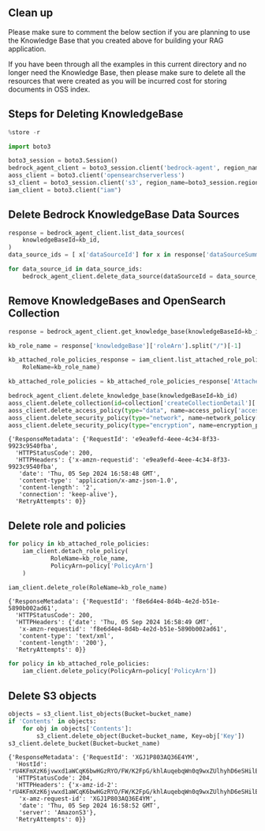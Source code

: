 <h2>Clean up</h2>

Please make sure to comment the below section if you are planning to use the Knowledge Base that you created above for building your RAG application.

If you have been through all the examples in this current directory and no longer need the Knowledge Base, then please make sure to delete all the resources that were created as you will be incurred cost for storing documents in OSS index.

<h2>Steps for Deleting KnowledgeBase</h2>



```python
%store -r
```


```python
import boto3
```


```python
boto3_session = boto3.Session()
bedrock_agent_client = boto3_session.client('bedrock-agent', region_name=boto3_session.region_name)
aoss_client = boto3.client('opensearchserverless')
s3_client = boto3_session.client('s3', region_name=boto3_session.region_name)
iam_client = boto3.client("iam")
```

<h2>Delete Bedrock KnowledgeBase Data Sources</h2>


```python
response = bedrock_agent_client.list_data_sources(
    knowledgeBaseId=kb_id,
)
data_source_ids = [ x['dataSourceId'] for x in response['dataSourceSummaries']]

for data_source_id in data_source_ids:
    bedrock_agent_client.delete_data_source(dataSourceId = data_source_id, knowledgeBaseId=kb_id)
```

<h2>Remove KnowledgeBases and OpenSearch Collection</h2>


```python
response = bedrock_agent_client.get_knowledge_base(knowledgeBaseId=kb_id)
```


```python
kb_role_name = response['knowledgeBase']['roleArn'].split("/")[-1]
```


```python
kb_attached_role_policies_response = iam_client.list_attached_role_policies(
    RoleName=kb_role_name)
```


```python
kb_attached_role_policies = kb_attached_role_policies_response['AttachedPolicies']
```


```python
bedrock_agent_client.delete_knowledge_base(knowledgeBaseId=kb_id)
aoss_client.delete_collection(id=collection['createCollectionDetail']['id'])
aoss_client.delete_access_policy(type="data", name=access_policy['accessPolicyDetail']['name'])
aoss_client.delete_security_policy(type="network", name=network_policy['securityPolicyDetail']['name'])
aoss_client.delete_security_policy(type="encryption", name=encryption_policy['securityPolicyDetail']['name'])
```




    {'ResponseMetadata': {'RequestId': 'e9ea9efd-4eee-4c34-8f33-9923c9540fba',
      'HTTPStatusCode': 200,
      'HTTPHeaders': {'x-amzn-requestid': 'e9ea9efd-4eee-4c34-8f33-9923c9540fba',
       'date': 'Thu, 05 Sep 2024 16:58:48 GMT',
       'content-type': 'application/x-amz-json-1.0',
       'content-length': '2',
       'connection': 'keep-alive'},
      'RetryAttempts': 0}}



<h2>Delete role and policies</h2>



```python
for policy in kb_attached_role_policies:
    iam_client.detach_role_policy(
            RoleName=kb_role_name,
            PolicyArn=policy['PolicyArn']
    )
```


```python
iam_client.delete_role(RoleName=kb_role_name)
```




    {'ResponseMetadata': {'RequestId': 'f8e6d4e4-8d4b-4e2d-b51e-5890b002ad61',
      'HTTPStatusCode': 200,
      'HTTPHeaders': {'date': 'Thu, 05 Sep 2024 16:58:49 GMT',
       'x-amzn-requestid': 'f8e6d4e4-8d4b-4e2d-b51e-5890b002ad61',
       'content-type': 'text/xml',
       'content-length': '200'},
      'RetryAttempts': 0}}




```python
for policy in kb_attached_role_policies:
    iam_client.delete_policy(PolicyArn=policy['PolicyArn'])
```

<h2>Delete S3 objects</h2>


```python
objects = s3_client.list_objects(Bucket=bucket_name)
if 'Contents' in objects:
    for obj in objects['Contents']:
        s3_client.delete_object(Bucket=bucket_name, Key=obj['Key'])
s3_client.delete_bucket(Bucket=bucket_name)
```




    {'ResponseMetadata': {'RequestId': 'XGJ1P803AQ36E4YM',
      'HostId': 'rU4KFmXzK6jvwxd1aWCqK6bwHGzRYO/FW/K2FpG/khlAuqebqWn0q9wxZUlhyhD6eSHilB46qklUbcn/8hFmFw==',
      'HTTPStatusCode': 204,
      'HTTPHeaders': {'x-amz-id-2': 'rU4KFmXzK6jvwxd1aWCqK6bwHGzRYO/FW/K2FpG/khlAuqebqWn0q9wxZUlhyhD6eSHilB46qklUbcn/8hFmFw==',
       'x-amz-request-id': 'XGJ1P803AQ36E4YM',
       'date': 'Thu, 05 Sep 2024 16:58:52 GMT',
       'server': 'AmazonS3'},
      'RetryAttempts': 0}}



